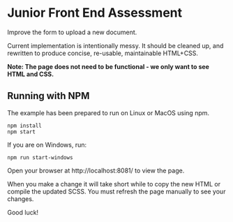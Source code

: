 # Junior Front End Assessment

Improve the form to upload a new document.

Current implementation is intentionally messy. It should be cleaned up, and rewritten to produce concise, re-usable, maintainable HTML+CSS.

**Note: The page does not need to be functional - we only want to see HTML and CSS.**

## Running with NPM

The example has been prepared to run on Linux or MacOS using npm.

```
npm install
npm start
```

If you are on Windows, run:

```
npm run start-windows
```

Open your browser at http://localhost:8081/ to view the page.

When you make a change it will take short while to copy the new HTML or compile the updated SCSS.
You must refresh the page manually to see your changes.

Good luck!
